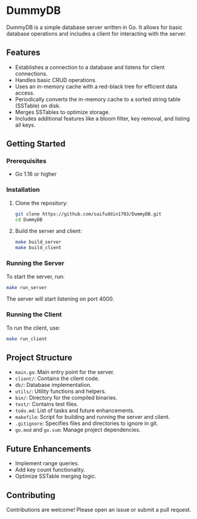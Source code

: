 # DummyDB

DummyDB is a simple database server written in Go. It allows for basic database operations and includes a client for interacting with the server.

## Features

- Establishes a connection to a database and listens for client connections.
- Handles basic CRUD operations.
- Uses an in-memory cache with a red-black tree for efficient data access.
- Periodically converts the in-memory cache to a sorted string table (SSTable) on disk.
- Merges SSTables to optimize storage.
- Includes additional features like a bloom filter, key removal, and listing all keys.

## Getting Started

### Prerequisites

- Go 1.16 or higher

### Installation

1. Clone the repository:

   ```sh
   git clone https://github.com/saifuddin1703/DummyDB.git
   cd DummyDB
   ```

2. Build the server and client:
   ```sh
   make build_server
   make build_client
   ```

### Running the Server

To start the server, run:

```sh
make run_server
```

The server will start listening on port 4000.

### Running the Client

To run the client, use:

```sh
make run_client
```

## Project Structure

- `main.go`: Main entry point for the server.
- `client/`: Contains the client code.
- `db/`: Database implementation.
- `utils/`: Utility functions and helpers.
- `bin/`: Directory for the compiled binaries.
- `test/`: Contains test files.
- `todo.md`: List of tasks and future enhancements.
- `makefile`: Script for building and running the server and client.
- `.gitignore`: Specifies files and directories to ignore in git.
- `go.mod` and `go.sum`: Manage project dependencies.

## Future Enhancements

- Implement range queries.
- Add key count functionality.
- Optimize SSTable merging logic.

## Contributing

Contributions are welcome! Please open an issue or submit a pull request.
